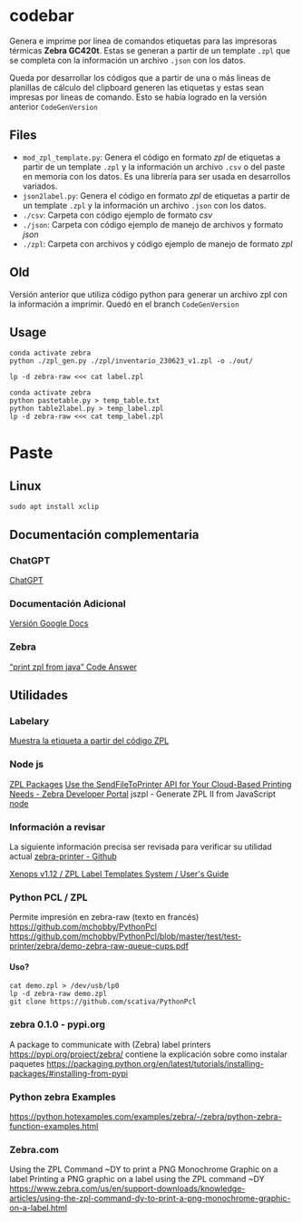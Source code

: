 # codebar
Genera e imprime por linea de comandos etiquetas para las impresoras térmicas __Zebra GC420t__. Estas se generan a partir de un template `.zpl` que se completa con la información un archivo `.json` con los datos.

Queda por desarrollar los códigos que a partir de una o más lineas de planillas de cálculo del clipboard generen las etiquetas y estas sean impresas por lineas de comando. Esto se había logrado en la versión anterior `CodeGenVersion`

## Files
- `mod_zpl_template.py`: Genera el código en formato _zpl_ de etiquetas a partir de un template `.zpl` y la información un archivo `.csv` o del paste en memoria con los datos. Es una librería para ser usada en desarrollos variados.
- `json2label.py`: Genera el código en formato _zpl_ de etiquetas a partir de un template `.zpl` y la información un archivo `.json` con los datos.
- `./csv`: Carpeta con código ejemplo de formato _csv_
- `./json`: Carpeta con código ejemplo de manejo de archivos y formato _json_
- `./zpl`: Carpeta con archivos y código ejemplo de manejo de formato _zpl_

## Old
Versión anterior que utiliza código python para generar un archivo zpl con la información a imprimir. Quedó en el branch `CodeGenVersion`



## Usage
```
conda activate zebra
python ./zpl_gen.py ./zpl/inventario_230623_v1.zpl -o ./out/
```

```
lp -d zebra-raw <<< cat label.zpl
```

```
conda activate zebra
python pastetable.py > temp_table.txt
python table2label.py > temp_label.zpl
lp -d zebra-raw <<< cat temp_label.zpl
```

# Paste

## Linux
```
sudo apt install xclip 
```

## Documentación complementaria
### ChatGPT
[ChatGPT](https://chat.openai.com/c/64f4dc11-522e-4ad1-8f10-6e7b429ff514)
### Documentación Adicional
[Versión Google Docs](https://docs.google.com/document/d/1KEMTndB9a6GAG9w_y4i5BaqnAcqN8ZQys83Q_9N4GOU/edit?usp=sharing)
### Zebra
[“print zpl from java” Code Answer](https://www.codegrepper.com/code-examples/java/print+zpl+from+java)

## Utilidades
### Labelary
[Muestra la etiqueta a partir del código ZPL](http://labelary.com/viewer.html)
### Node js
[ZPL Packages](ttps://npm.io/search/keyword:ZPL)
[Use the SendFileToPrinter API for Your Cloud-Based Printing Needs - Zebra Developer Portal](https://npm.io/search/keyword:ZPL)
jszpl - Generate ZPL II from JavaScript
[node](https://www.npmjs.com/package/jszpl?activeTab=readme)


### Información a revisar
La siguiente información precisa ser revisada para verificar su utilidad actual
[zebra-printer - Github](https://github.services.devops.takamol.support/topics/zebra-printer)

[Xenops v1.12 / ZPL Label Templates System / User's Guide](https://github.com/latitov/ZPL-Label-Templates)

### Python PCL / ZPL
Permite impresión en zebra-raw (texto en francés)
https://github.com/mchobby/PythonPcl
https://github.com/mchobby/PythonPcl/blob/master/test/test-printer/zebra/demo-zebra-raw-queue-cups.pdf

#### Uso?
```
cat demo.zpl > /dev/usb/lp0
lp -d zebra-raw demo.zpl
git clone https://github.com/scativa/PythonPcl
```

### zebra 0.1.0 - pypi.org
A package to communicate with (Zebra) label printers
https://pypi.org/project/zebra/
contiene la explicación sobre como instalar paquetes
https://packaging.python.org/en/latest/tutorials/installing-packages/#installing-from-pypi

### Python zebra Examples
https://python.hotexamples.com/examples/zebra/-/zebra/python-zebra-function-examples.html

### Zebra.com
Using the ZPL Command ~DY to print a PNG Monochrome Graphic on a label
Printing a PNG graphic on a label using the ZPL command ~DY
https://www.zebra.com/us/en/support-downloads/knowledge-articles/using-the-zpl-command-dy-to-print-a-png-monochrome-graphic-on-a-label.html

